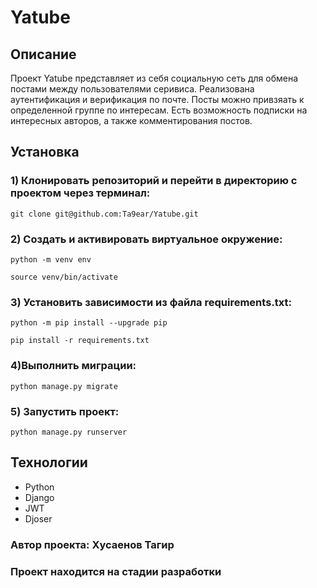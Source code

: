 # Yatube

## Описание
Проект Yatube представляет из себя социальную сеть для обмена постами
между пользователями серивиса. Реализована аутентификация и верификация по 
почте. Посты можно привзяать к определенной группе по интересам.
Есть возможность подписки на интересных авторов, а также комментирования постов.


## Установка

### 1) Клонировать репозиторий и перейти в директорию с проектом через терминал:
```
git clone git@github.com:Ta9ear/Yatube.git
```

### 2) Cоздать и активировать виртуальное окружение:
```
python -m venv env
```
```
source venv/bin/activate
```

### 3) Установить зависимости из файла requirements.txt:
```
python -m pip install --upgrade pip
```
```
pip install -r requirements.txt
```

### 4)Выполнить миграции:
```
python manage.py migrate
```


### 5) Запустить проект:
```
python manage.py runserver
```

## Технологии
* Python
* Django
* JWT
* Djoser

### Автор проекта: Хусаенов Тагир
### Проект находится на стадии разработки
